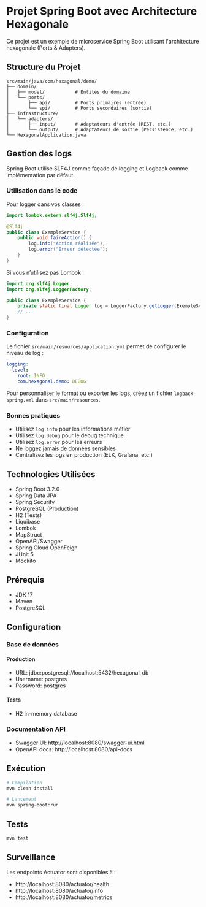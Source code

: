 # Projet Spring Boot avec Architecture Hexagonale

Ce projet est un exemple de microservice Spring Boot utilisant l'architecture hexagonale (Ports & Adapters).

## Structure du Projet

```
src/main/java/com/hexagonal/demo/
├── domain/
│   ├── model/           # Entités du domaine
│   └── ports/
│       ├── api/         # Ports primaires (entrée)
│       └── spi/         # Ports secondaires (sortie)
├── infrastructure/
│   └── adapters/
│       ├── input/       # Adaptateurs d'entrée (REST, etc.)
│       └── output/      # Adaptateurs de sortie (Persistence, etc.)
└── HexagonalApplication.java
```

## Gestion des logs

Spring Boot utilise SLF4J comme façade de logging et Logback comme implémentation par défaut.

### Utilisation dans le code

Pour logger dans vos classes :

```java
import lombok.extern.slf4j.Slf4j;

@Slf4j
public class ExempleService {
    public void faireAction() {
        log.info("Action réalisée");
        log.error("Erreur détectée");
    }
}
```

Si vous n’utilisez pas Lombok :

```java
import org.slf4j.Logger;
import org.slf4j.LoggerFactory;

public class ExempleService {
    private static final Logger log = LoggerFactory.getLogger(ExempleService.class);
    // ...
}
```

### Configuration

Le fichier `src/main/resources/application.yml` permet de configurer le niveau de log :

```yaml
logging:
  level:
    root: INFO
    com.hexagonal.demo: DEBUG
```

Pour personnaliser le format ou exporter les logs, créez un fichier `logback-spring.xml` dans `src/main/resources`.

### Bonnes pratiques

- Utilisez `log.info` pour les informations métier
- Utilisez `log.debug` pour le debug technique
- Utilisez `log.error` pour les erreurs
- Ne loggez jamais de données sensibles
- Centralisez les logs en production (ELK, Grafana, etc.)

## Technologies Utilisées

- Spring Boot 3.2.0
- Spring Data JPA
- Spring Security
- PostgreSQL (Production)
- H2 (Tests)
- Liquibase
- Lombok
- MapStruct
- OpenAPI/Swagger
- Spring Cloud OpenFeign
- JUnit 5
- Mockito

## Prérequis

- JDK 17
- Maven
- PostgreSQL

## Configuration

### Base de données

#### Production

- URL: jdbc:postgresql://localhost:5432/hexagonal_db
- Username: postgres
- Password: postgres

#### Tests

- H2 in-memory database

### Documentation API

- Swagger UI: http://localhost:8080/swagger-ui.html
- OpenAPI docs: http://localhost:8080/api-docs

## Exécution

```bash
# Compilation
mvn clean install

# Lancement
mvn spring-boot:run
```

## Tests

```bash
mvn test
```

## Surveillance

Les endpoints Actuator sont disponibles à :

- http://localhost:8080/actuator/health
- http://localhost:8080/actuator/info
- http://localhost:8080/actuator/metrics
